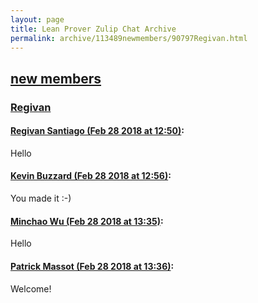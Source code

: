```yaml
---
layout: page
title: Lean Prover Zulip Chat Archive 
permalink: archive/113489newmembers/90797Regivan.html
---
```


## [new members](index.html)
### [Regivan](90797Regivan.html)

#### [Regivan Santiago (Feb 28 2018 at 12:50)](https://leanprover.zulipchat.com/#narrow/stream/113489-new%20members/topic/Regivan/near/123086826):
Hello

#### [Kevin Buzzard (Feb 28 2018 at 12:56)](https://leanprover.zulipchat.com/#narrow/stream/113489-new%20members/topic/Regivan/near/123087023):
You made it :-)

#### [Minchao Wu (Feb 28 2018 at 13:35)](https://leanprover.zulipchat.com/#narrow/stream/113489-new%20members/topic/Regivan/near/123088173):
Hello

#### [Patrick Massot (Feb 28 2018 at 13:36)](https://leanprover.zulipchat.com/#narrow/stream/113489-new%20members/topic/Regivan/near/123088214):
Welcome!

